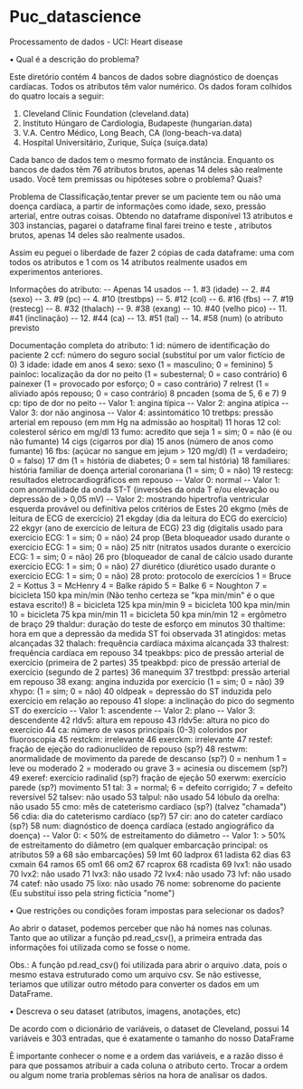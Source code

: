 # Puc_datascience


Processamento de dados - UCI: Heart disease

• Qual é a descrição do problema?

Este diretório contém 4 bancos de dados sobre diagnóstico de doenças cardíacas. Todos os atributos têm valor numérico. Os dados foram colhidos do quatro locais a seguir:

  1. Cleveland Clinic Foundation (cleveland.data)
  2. Instituto Húngaro de Cardiologia, Budapeste (hungarian.data)
  3. V.A. Centro Médico, Long Beach, CA (long-beach-va.data)
  4. Hospital Universitário, Zurique, Suíça (suíça.data)

Cada banco de dados tem o mesmo formato de instância. Enquanto os bancos de dados têm 76 atributos brutos, apenas 14 deles são realmente usado.
Você tem premissas ou hipóteses sobre o problema? Quais?

Problema de Classificação,tentar prever se um paciente tem ou não uma doença cardíaca, a partir de informações como idade, sexo, pressão arterial, entre outras coisas. Obtendo no dataframe disponível 13 atributos e 303 instancias, pagarei o dataframe final farei treino e teste , atributos brutos, apenas 14 deles são realmente usados.

Assim eu peguei o liberdade de fazer 2 cópias de cada dataframe: uma com todos os atributos e 1 com os 14 atributos realmente usados em experimentos anteriores.

Informações do atributo: -- Apenas 14 usados -- 1. #3 (idade) -- 2. #4 (sexo) -- 3. #9 (pc) -- 4. #10 (trestbps) -- 5. #12 (col) -- 6. #16 (fbs) -- 7. #19 (restecg) -- 8. #32 (thalach) -- 9. #38 (exang) -- 10. #40 (velho pico) -- 11. #41 (inclinação) -- 12. #44 (ca) -- 13. #51 (tal) -- 14. #58 (num) (o atributo previsto

   Documentação completa do atributo:
   1 id: número de identificação do paciente
   2 ccf: número do seguro social (substituí por um valor fictício de 0)
   3 idade: idade em anos
   4 sexo: sexo (1 = masculino; 0 = feminino)
   5 painloc: localização da dor no peito (1 = subesternal; 0 = caso contrário)
   6 painexer (1 = provocado por esforço; 0 = caso contrário)
   7 relrest (1 = aliviado após repouso; 0 = caso contrário)
   8 pncaden (soma de 5, 6 e 7)
   9 cp: tipo de dor no peito
     -- Valor 1: angina típica
     -- Valor 2: angina atípica
     -- Valor 3: dor não anginosa
     -- Valor 4: assintomático
  10 tretbps: pressão arterial em repouso (em mm Hg na admissão ao
     hospital)
  11 horas
  12 col: colesterol sérico em mg/dl
  13 fumo: acredito que seja 1 = sim; 0 = não (é ou não fumante)
  14 cigs (cigarros por dia)
  15 anos (número de anos como fumante)
  16 fbs: (açúcar no sangue em jejum > 120 mg/dl) (1 = verdadeiro; 0 = falso)
  17 dm (1 = história de diabetes; 0 = sem tal história)
  18 familiares: história familiar de doença arterial coronariana (1 = sim; 0 = não)
  19 restecg: resultados eletrocardiográficos em repouso
     -- Valor 0: normal
     -- Valor 1: com anormalidade da onda ST-T (inversões da onda T e/ou
                 elevação ou depressão de > 0,05 mV)
     -- Valor 2: mostrando hipertrofia ventricular esquerda provável ou definitiva
                 pelos critérios de Estes
  20 ekgmo (mês de leitura de ECG de exercício)
  21 ekgday (dia da leitura do ECG do exercício)
  22 ekgyr (ano de exercício de leitura de ECG)
  23 dig (digitalis usado para exercício ECG: 1 = sim; 0 = não)
  24 prop (Beta bloqueador usado durante o exercício ECG: 1 = sim; 0 = não)
  25 nitr (nitratos usados durante o exercício ECG: 1 = sim; 0 = não)
  26 pro (bloqueador de canal de cálcio usado durante exercício ECG: 1 = sim; 0 = não)
  27 diurético (diurético usado durante o exercício ECG: 1 = sim; 0 = não)
  28 proto: protocolo de exercícios
       1 = Bruce
       2 = Kottus
       3 = McHenry
       4 = Balke rápido
       5 = Balke
       6 = Noughton
       7 = bicicleta 150 kpa min/min (Não tenho certeza se "kpa min/min" é o que estava
           escrito!)
       8 = bicicleta 125 kpa min/min
       9 = bicicleta 100 kpa min/min
      10 = bicicleta 75 kpa min/min
      11 = bicicleta 50 kpa min/min
      12 = ergômetro de braço
  29 thaldur: duração do teste de esforço em minutos
  30 thaltime: hora em que a depressão da medida ST foi observada
  31 atingidos: metas alcançadas
  32 thalach: frequência cardíaca máxima alcançada
  33 thalrest: frequência cardíaca em repouso
  34 tpeakbps: pico de pressão arterial de exercício (primeira de 2 partes)
  35 tpeakbpd: pico de pressão arterial de exercício (segundo de 2 partes)
  36 manequim
  37 trestbpd: pressão arterial em repouso
  38 exang: angina induzida por exercício (1 = sim; 0 = não)
  39 xhypo: (1 = sim; 0 = não)
  40 oldpeak = depressão do ST induzida pelo exercício em relação ao repouso
  41 slope: a inclinação do pico do segmento ST do exercício
     -- Valor 1: ascendente
     -- Valor 2: plano
     -- Valor 3: descendente
  42 rldv5: altura em repouso
  43 rldv5e: altura no pico do exercício
  44 ca: número de vasos principais (0-3) coloridos por fluoroscopia
  45 restckm: irrelevante
  46 exerckm: irrelevante
  47 restef: fração de ejeção do radionuclídeo de repouso (sp?)
  48 restwm: anormalidade de movimento da parede de descanso (sp?)
     0 = nenhum
     1 = leve ou moderado
     2 = moderado ou grave
     3 = acinesia ou discemem (sp?)
  49 exeref: exercício radinalid (sp?) fração de ejeção
  50 exerwm: exercício parede (sp?) movimento
  51 tal: 3 = normal; 6 = defeito corrigido; 7 = defeito reversível
  52 talsev: não usado
  53 talpul: não usado
  54 lóbulo da orelha: não usado
  55 cmo: mês de cateterismo cardíaco (sp?) (talvez "chamada")
  56 cdia: dia do cateterismo cardíaco (sp?)
  57 cir: ano do cateter cardíaco (sp?)
  58 num: diagnóstico de doença cardíaca (estado angiográfico da doença)
     -- Valor 0: < 50% de estreitamento do diâmetro
     -- Valor 1: > 50% de estreitamento do diâmetro
     (em qualquer embarcação principal: os atributos 59 a 68 são embarcações)
  59 lmt
  60 ladprox
  61 ladista
  62 dias
  63 cxmain
  64 ramos
  65 om1
  66 om2
  67 rcaprox
  68 rcadista
  69 lvx1: não usado
  70 lvx2: não usado
  71 lvx3: não usado
  72 lvx4: não usado
  73 lvf: não usado
  74 catef: não usado
  75 lixo: não usado
  76 nome: sobrenome do paciente
(Eu substituí isso pela string fictícia "nome")

• Que restrições ou condições foram impostas para selecionar os dados?

Ao abrir o dataset, podemos perceber que não há nomes nas colunas. Tanto que ao utilizar a função pd.read_csv(), a primeira entrada das informações foi utilizada como se fosse o nome.

Obs.: A função pd.read_csv() foi utilizada para abrir o arquivo .data, pois o mesmo estava estruturado como um arquivo csv. Se não estivesse, teriamos que utilizar outro método para converter os dados em um DataFrame.

• Descreva o seu dataset (atributos, imagens, anotações, etc)

De acordo com o dicionário de variáveis, o dataset de Cleveland, possui 14 variáveis e 303 entradas, que é exatamente o tamanho do nosso DataFrame

È importante conhecer o nome e a ordem das variáveis, e a razão disso é para que possamos atribuir a cada coluna o atributo certo. Trocar a ordem ou algum nome traria problemas sérios na hora de analisar os dados.







